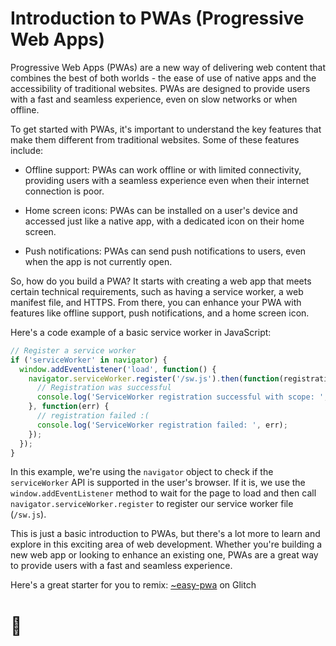 # Introduction to PWAs (Progressive Web Apps)

Progressive Web Apps (PWAs) are a new way of delivering web content that combines the best of both worlds - the ease of use of native apps and the accessibility of traditional websites. PWAs are designed to provide users with a fast and seamless experience, even on slow networks or when offline.

To get started with PWAs, it's important to understand the key features that make them different from traditional websites. Some of these features include:

* Offline support: PWAs can work offline or with limited connectivity, providing users with a seamless experience even when their internet connection is poor.
    
* Home screen icons: PWAs can be installed on a user's device and accessed just like a native app, with a dedicated icon on their home screen.
    
* Push notifications: PWAs can send push notifications to users, even when the app is not currently open.
    

So, how do you build a PWA? It starts with creating a web app that meets certain technical requirements, such as having a service worker, a web manifest file, and HTTPS. From there, you can enhance your PWA with features like offline support, push notifications, and a home screen icon.

Here's a code example of a basic service worker in JavaScript:

```javascript
// Register a service worker
if ('serviceWorker' in navigator) {
  window.addEventListener('load', function() {
    navigator.serviceWorker.register('/sw.js').then(function(registration) {
      // Registration was successful
      console.log('ServiceWorker registration successful with scope: ', registration.scope);
    }, function(err) {
      // registration failed :(
      console.log('ServiceWorker registration failed: ', err);
    });
  });
}
```

In this example, we're using the `navigator` object to check if the `serviceWorker` API is supported in the user's browser. If it is, we use the `window.addEventListener` method to wait for the page to load and then call `navigator.serviceWorker.register` to register our service worker file (`/sw.js`).

This is just a basic introduction to PWAs, but there's a lot more to learn and explore in this exciting area of web development. Whether you're building a new web app or looking to enhance an existing one, PWAs are a great way to provide users with a fast and seamless experience.

Here's a great starter for you to remix: [~easy-pwa](https://glitch.com/edit/#!/easy-pwa?path=README.md%3A12%3A20) on Glitch

# 👋